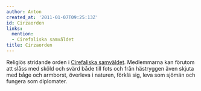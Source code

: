 ```yaml
---
author: Anton
created_at: '2011-01-07T09:25:13Z'
id: Cirzaorden
links:
  mention:
  - Cirefaliska samväldet
title: Cirzaorden
---
```


Religiös stridande orden i [Cirefaliska samväldet]. Medlemmarna kan förutom att slåss med sköld och
svärd både till fots och från hästryggen även skjuta med båge och armborst, överleva i naturen,
förklä sig, leva som sjömän och fungera som diplomater.

  [Cirefaliska samväldet]: Cirefaliska_samväldet
